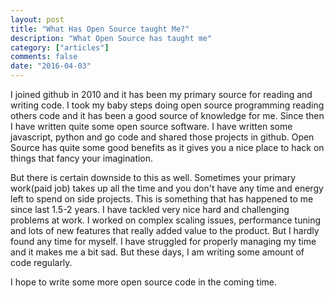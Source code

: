 ```yaml
---
layout: post
title: "What Has Open Source taught Me?"
description: "What Open Source has taught me"
category: ["articles"]
comments: false
date: "2016-04-03"
---
```


I joined github in 2010 and it has been my primary source for reading and writing code. I took my baby steps doing open source programming reading others code and it has been a  good source of knowledge for me. Since then I have written quite some open source software. I have written some javascript, python and go code and shared those projects in github. Open Source has quite some good benefits as it gives you a nice place to hack on things that fancy your imagination.

But there is certain downside to this as well. Sometimes your primary work(paid job) takes up all the time and you don't have any time and energy left to spend on side projects. This is something that has happened to me since last 1.5-2 years. I have tackled very nice hard and challenging problems at work. I worked on complex scaling issues, performance tuning and lots of new features that really added value to the product. But I hardly found any time for myself. I have struggled for properly managing my time and it makes me a bit sad. But these days, I am writing some amount of code regularly.

I hope to write some more open source code in the coming time.
